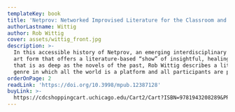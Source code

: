 ```yaml
---
templateKey: book
title: 'Netprov: Networked Improvised Literature for the Classroom and Beyond'
authorLastname: Wittig
author: Rob Wittig
cover: assets/wittig_front.jpg
description: >-
  In this accessible history of Netprov, an emerging interdisciplinary digital
  art form that offers a literature-based “show” of insightful, healing satire
  that is as deep as the novels of the past, Rob Wittig describes a literary
  genre in which all the world is a platform and all participants are players.
orderOnPage: 2
readLink: 'https://doi.org/10.3998/mpub.12387128'
buyLink: >-
  https://cdcshoppingcart.uchicago.edu/Cart2/Cart?ISBN=9781943208289&PRESS=amherst
---
```

